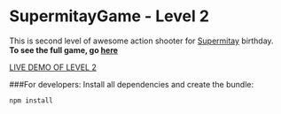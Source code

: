 # SupermitayGame - Level 2

This is second level of awesome action shooter for [Supermitay](https://vk.com/id6517578) birthday.<br/>
**To see the full game, go [here](https://vk.com/app4729489_100672142)** 

[LIVE DEMO OF LEVEL 2](https://github.com/wailorman/supermitay-game2/built)

###For developers: 
Install all dependencies and create the bundle:
```
npm install
```
